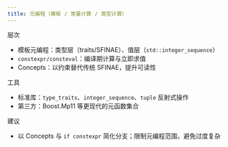 ```yaml
---
title: 元编程（模板 / 常量计算 / 类型计算）
---
```


层次
- 模板元编程：类型层（traits/SFINAE）、值层（`std::integer_sequence`）
- `constexpr/consteval`：编译期计算与立即求值
- Concepts：以约束替代传统 SFINAE，提升可读性

工具
- 标准库：`type_traits`、`integer_sequence`、`tuple` 反射式操作
- 第三方：Boost.Mp11 等更现代的元函数集合

建议
- 以 Concepts 与 `if constexpr` 简化分支；限制元编程范围，避免过度复杂
